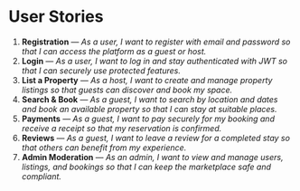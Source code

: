 # User Stories

1. **Registration** — *As a user, I want to register with email and password so that I can access the platform as a guest or host.*
2. **Login** — *As a user, I want to log in and stay authenticated with JWT so that I can securely use protected features.*
3. **List a Property** — *As a host, I want to create and manage property listings so that guests can discover and book my space.*
4. **Search & Book** — *As a guest, I want to search by location and dates and book an available property so that I can stay at suitable places.*
5. **Payments** — *As a guest, I want to pay securely for my booking and receive a receipt so that my reservation is confirmed.*
6. **Reviews** — *As a guest, I want to leave a review for a completed stay so that others can benefit from my experience.*
7. **Admin Moderation** — *As an admin, I want to view and manage users, listings, and bookings so that I can keep the marketplace safe and compliant.*
